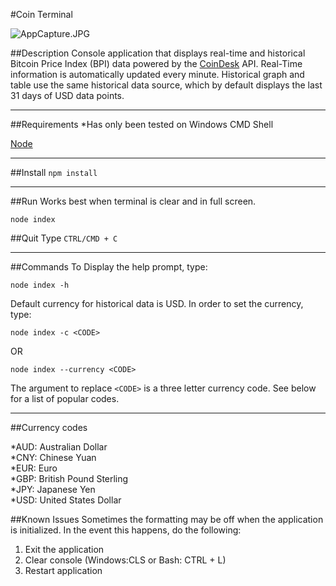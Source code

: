 #Coin Terminal

![AppCapture.JPG](https://bitbucket.org/repo/MEa7xX/images/1721167463-AppCapture.JPG)

##Description
Console application that displays real-time and historical Bitcoin Price Index (BPI) data powered by the [CoinDesk](http://www.coindesk.com/price) API. Real-Time information is automatically updated
every minute. Historical graph and table use the same historical data source, which by default displays the last 31 days of USD data points.

---

##Requirements
*Has only been tested on Windows CMD Shell

[Node](https://nodejs.org/en/)

---

##Install
`npm install`

---

##Run
Works best when terminal is clear and in full screen.

`node index`

##Quit
Type `CTRL/CMD + C`

---

##Commands
To Display the help prompt, type:

`node index -h`

Default currency for historical data is USD. In order to set the currency, type:

`node index -c <CODE>`

OR

`node index --currency <CODE>`

The argument to replace `<CODE>` is a three letter currency code. See below for a list of popular codes.

---

##Currency codes

*AUD: Australian Dollar  
*CNY: Chinese Yuan  
*EUR: Euro  
*GBP: British Pound Sterling  
*JPY: Japanese Yen  
*USD: United States Dollar  

##Known Issues
Sometimes the formatting may be off when the application is initialized. In the event this happens, do the following:

1. Exit the application
2. Clear console (Windows:CLS or Bash: CTRL + L)
2. Restart application


